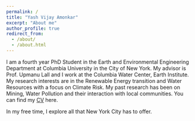 ```yaml
---
permalink: /
title: "Yash Vijay Amonkar"
excerpt: "About me"
author_profile: true
redirect_from: 
  - /about/
  - /about.html
---
```


I am a fourth year PhD Student in the Earth and Environmental Engineering Department at Columbia University in the City of New York. 
My advisor is Prof. Upmanu Lall and I work at the Columbia Water Center, Earth Institute.
My research interests are in the Renewable Energy transition and Water Resources with a focus on Climate Risk. 
My past research has been on Mining, Water Pollution and their interaction with local communities. 
You can find my <a href="https://github.com/yashamonkar/yashamonkar.github.io/blob/master/files/Academic_CV.pdf">CV</a>  here. 


In my free time, I explore all that New York City has to offer.  
